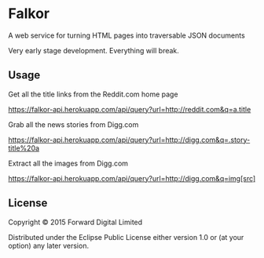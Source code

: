 # Falkor

A web service for turning HTML pages into traversable JSON documents

Very early stage development. Everything will break.

## Usage

Get all the title links from the Reddit.com home page


https://falkor-api.herokuapp.com/api/query?url=http://reddit.com&q=a.title

Grab all the news stories from Digg.com

https://falkor-api.herokuapp.com/api/query?url=http://digg.com&q=.story-title%20a

Extract all the images from Digg.com

https://falkor-api.herokuapp.com/api/query?url=http://digg.com&q=img[src]

## License

Copyright © 2015 Forward Digital Limited

Distributed under the Eclipse Public License either version 1.0 or (at
your option) any later version.
